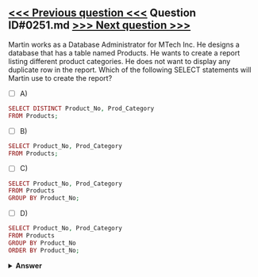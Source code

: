 [<<< Previous question <<<](0250.md)   Question ID#0251.md   [>>> Next question >>>](0252.md)
---

Martin works as a Database Administrator for MTech Inc. He designs a database that has a table named Products. He wants to create a report listing different product categories. He does not want to display any duplicate row in the report. Which of the following SELECT statements will Martin use to create the report?

- [ ] A)
```php
SELECT DISTINCT Product_No, Prod_Category 
FROM Products;
```

- [ ] B)
```php
SELECT Product_No, Prod_Category 
FROM Products;
```

- [ ] C)
```php
SELECT Product_No, Prod_Category 
FROM Products 
GROUP BY Product_No;
```

- [ ] D)
```php
SELECT Product_No, Prod_Category 
FROM Products 
GROUP BY Product_No 
ORDER BY Product_No;
```


<details><summary><b>Answer</b></summary>
<p>
  Answer: <strong>A</strong>
</p>
</details>
